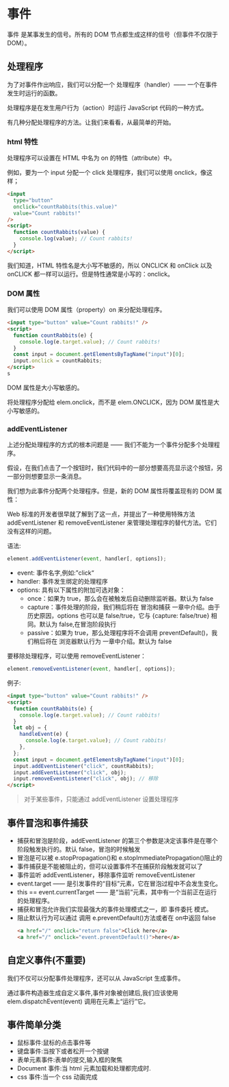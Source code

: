 # 事件

事件 是某事发生的信号。所有的 DOM 节点都生成这样的信号（但事件不仅限于 DOM）。

## 处理程序

为了对事件作出响应，我们可以分配一个 处理程序（handler）—— 一个在事件发生时运行的函数。

处理程序是在发生用户行为（action）时运行 JavaScript 代码的一种方式。

有几种分配处理程序的方法。让我们来看看，从最简单的开始。

### html 特性

处理程序可以设置在 HTML 中名为 on<event> 的特性（attribute）中。

例如，要为一个 input 分配一个 click 处理程序，我们可以使用 onclick，像这样；

```html
<input
  type="button"
  onclick="countRabbits(this.value)"
  value="Count rabbits!"
/>
<script>
  function countRabbits(value) {
    console.log(value); // Count rabbits!
  }
</script>
```

我们知道，HTML 特性名是大小写不敏感的，所以 ONCLICK 和 onClick 以及 onCLICK 都一样可以运行。但是特性通常是小写的：onclick。

### DOM 属性

我们可以使用 DOM 属性（property）on<event> 来分配处理程序。

```html
<input type="button" value="Count rabbits!" />
<script>
  function countRabbits(e) {
    console.log(e.target.value); // Count rabbits!
  }
  const input = document.getElementsByTagName("input")[0];
  input.onclick = countRabbits;
</script>
s
```

DOM 属性是大小写敏感的。

将处理程序分配给 elem.onclick，而不是 elem.ONCLICK，因为 DOM 属性是大小写敏感的。

### addEventListener

上述分配处理程序的方式的根本问题是 —— 我们不能为一个事件分配多个处理程序。

假设，在我们点击了一个按钮时，我们代码中的一部分想要高亮显示这个按钮，另一部分则想要显示一条消息。

我们想为此事件分配两个处理程序。但是，新的 DOM 属性将覆盖现有的 DOM 属性：

Web 标准的开发者很早就了解到了这一点，并提出了一种使用特殊方法 addEventListener 和 removeEventListener 来管理处理程序的替代方法。它们没有这样的问题。

语法:

```js
element.addEventListener(event, handler[, options]);
```

- event: 事件名字,例如:”click“
- handler: 事件发生绑定的处理程序
- options: 具有以下属性的附加可选对象：
  - once：如果为 true，那么会在被触发后自动删除监听器。默认为 false
  - capture：事件处理的阶段，我们稍后将在 冒泡和捕获 一章中介绍。由于历史原因，options 也可以是 false/true，它与 {capture: false/true} 相同。默认为 false,在冒泡阶段执行
  - passive：如果为 true，那么处理程序将不会调用 preventDefault()，我们稍后将在 浏览器默认行为 一章中介绍。默认为 false

要移除处理程序，可以使用 removeEventListener：

```js
element.removeEventListener(event, handler[, options]);
```

例子:

```html
<input type="button" value="Count rabbits!" />
<script>
  function countRabbits(e) {
    console.log(e.target.value); // Count rabbits!
  }
  let obj = {
    handleEvent(e) {
      console.log(e.target.value); // Count rabbits!
    },
  };
  const input = document.getElementsByTagName("input")[0];
  input.addEventListener("click", countRabbits);
  input.addEventListener("click", obj);
  input.removeEventListener("click", obj); // 移除
</script>
```

> 对于某些事件，只能通过 addEventListener 设置处理程序

## 事件冒泡和事件捕获

- 捕获和冒泡是阶段，addEventListener 的第三个参数是决定该事件是在哪个阶段触发执行的。默认 false，冒泡的时候触发
- 冒泡是可以被 e.stopPropagation()和 e.stopImmediatePropagation()阻止的
- 事件捕获是不能被阻止的，但可以设置事件不在捕获阶段触发就可以了
- 事件监听 addEventListener，移除事件监听 removeEventListener
- event.target —— 是引发事件的“目标”元素，它在冒泡过程中不会发生变化。
- this == event.currentTarget —— 是“当前”元素，其中有一个当前正在运行的处理程序。
- 捕获和冒泡允许我们实现最强大的事件处理模式之一，即 事件委托 模式。
- 阻止默认行为可以通过 调用 e.preventDefault()方法或者在 on<click>中返回 false
  ```html
  <a href="/" onclick="return false">Click here</a>
  <a href="/" onclick="event.preventDefault()">here</a>
  ```

## 自定义事件(不重要)

我们不仅可以分配事件处理程序，还可以从 JavaScript 生成事件。

通过事件构造器生成自定义事件,事件对象被创建后,我们应该使用 elem.dispatchEvent(event) 调用在元素上“运行”它。

## 事件简单分类

- 鼠标事件:鼠标的点击事件等
- 键盘事件:当按下或者松开一个按键
- 表单元素事件:表单的提交,输入框的聚焦
- Document 事件:当 html 元素加载和处理都完成时.
- css 事件:当一个 css 动画完成
